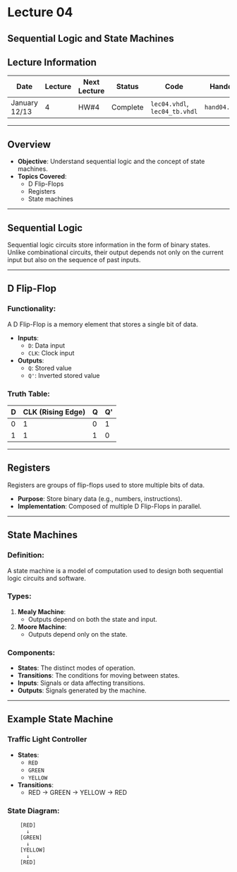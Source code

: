 # Lecture 04
## Sequential Logic and State Machines

## Lecture Information
| **Date**       | **Lecture** | **Next Lecture** | **Status**  | **Code**                | **Handout**     | **Lesson Slides**   |
|-----------------|-------------|------------------|-------------|-------------------------|-----------------|---------------------|
| January 12/13  | 4           | HW#4             | Complete    | `lec04.vhdl`, `lec04_tb.vhdl` | `hand04.docx`   | `ECE_383_Lec4.pdf` |

---

## Overview
- **Objective**: Understand sequential logic and the concept of state machines.
- **Topics Covered**:
  - D Flip-Flops
  - Registers
  - State machines

---

## Sequential Logic
Sequential logic circuits store information in the form of binary states. Unlike combinational circuits, their output depends not only on the current input but also on the sequence of past inputs.

---

## D Flip-Flop
### Functionality:
A D Flip-Flop is a memory element that stores a single bit of data.

- **Inputs**:
  - `D`: Data input
  - `CLK`: Clock input
- **Outputs**:
  - `Q`: Stored value
  - `Q'`: Inverted stored value

### Truth Table:
| D | CLK (Rising Edge) | Q  | Q' |
|---|--------------------|----|----|
| 0 | 1                  | 0  | 1  |
| 1 | 1                  | 1  | 0  |

---

## Registers
Registers are groups of flip-flops used to store multiple bits of data.

- **Purpose**: Store binary data (e.g., numbers, instructions).
- **Implementation**: Composed of multiple D Flip-Flops in parallel.

---

## State Machines
### Definition:
A state machine is a model of computation used to design both sequential logic circuits and software.

### Types:
1. **Mealy Machine**:
   - Outputs depend on both the state and input.
2. **Moore Machine**:
   - Outputs depend only on the state.

### Components:
- **States**: The distinct modes of operation.
- **Transitions**: The conditions for moving between states.
- **Inputs**: Signals or data affecting transitions.
- **Outputs**: Signals generated by the machine.

---

## Example State Machine
### Traffic Light Controller
- **States**:
  - `RED`
  - `GREEN`
  - `YELLOW`
- **Transitions**:
  - RED → GREEN → YELLOW → RED

### State Diagram:
```text
    [RED]
      ↓
    [GREEN]
      ↓
    [YELLOW]
      ↓
    [RED]

